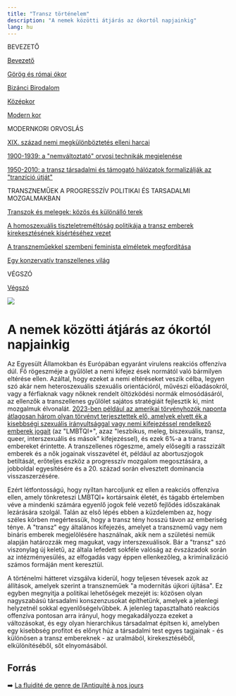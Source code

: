```yaml
---
title: "Transz történelem"
description: "A nemek közötti átjárás az ókortól napjainkig"
lang: hu
---
```


<div class="floating-columns">

<div class="floating-bar">


BEVEZETŐ

[Bevezető](/#/entry?id=transz-tortenelem)

[Görög és római ókor](/#/entry?id=transz-tortenelem-gorog-es-romai-okor)

[Bizánci Birodalom](/#/entry?id=transz-tortenelem-bizanci-birodalom)

[Középkor](/#/entry?id=transz-tortenelem-kozepkor)

[Modern kor](/#/entry?id=transz-tortenelem-modern-kor)

MODERNKORI ORVOSLÁS

[XIX. század nemi megkülönböztetés elleni harcai](/#/entry?id=transz-tortenelem-xix-szazad)

[1900-1939: a "nemváltoztató" orvosi technikák megjelenése](/#/entry?id=transz-tortenelem-nemvaltoztato-orvosi-technikak-megjelenese)

[1950-2010: a transz társadalmi és támogató hálózatok formalizálják az "tranzíció útját"](/#/entry?id=transz-tortenelem-xx-szazad)

TRANSZNEMŰEK A PROGRESSZÍV POLITIKAI ÉS TARSADALMI MOZGALMAKBAN

[Transzok és melegek: közös és különálló terek](/#/entry?id=transz-tortenelem-transzok-es-melegek)

[A homoszexuális tiszteletreméltóság politikája a transz emberek kirekesztésének kísértéséhez vezet](/#/entry?id=transz-tortenelem-meleg-tisztelet-transz-kirekesztes)

[A transzneműekkel szembeni feminista elméletek megfordítása](/#/entry?id=transz-tortenelem-feminista-elmeletek-megforditasa)

[Egy konzervatív transzellenes világ](/#/entry?id=transz-tortenelem-konzervativ-transzellenes-vilag)

VÉGSZÓ

[Végszó](/#/entry?id=transz-tortenelem-konkluzio)

</div>

<div class="wiki-content">

<div class="header-image"><img src="assets/images/undraw_moving.svg" /></div>

# A nemek közötti átjárás az ókortól napjainkig

Az Egyesült Államokban és Európában egyaránt virulens reakciós offenzíva dúl. Fő rögeszméje a gyűlölet a nemi kifejez
ések normától való bármilyen eltérése ellen. Azáltal, hogy ezeket a nemi eltéréseket veszik célba, legyen szó akár
 nem heteroszexuális szexuális orientációról, művészi előadásokról, vagy a férfiaknak vagy nőknek rendelt öltözködési
  normák elmosódásáról, az ellenzők a transzellenes gyűlölet sajátos stratégiáit fejlesztik ki, mint mozgalmuk
   élvonalát. [2023-ben például az amerikai törvényhozók naponta átlagosan három olyan törvényt terjesztettek elő, amelyek elvett
   ék a kisebbségi szexuális irányultsággal vagy nemi kifejezéssel rendelkező emberek jogait](https://edition.cnn.com/politics/anti-lgbtq-plus-state-bill-rights-dg/index.html) (az "LMBTQI+", azaz
    "leszbikus, meleg, biszexuális, transz, queer, interszexuális és mások" kifejezéssel), és ezek 6%-a a transz
     embereket érintette. A transzellenes rögeszme, amely elősegíti a rasszizált emberek és a nők jogainak visszavétel
     ét, például az abortuszjogok betiltását, erőteljes eszköz a progresszív mozgalom megosztására, a jobboldal egyesítésére és a 20. század során elvesztett dominancia visszaszerzésére.

Ezért létfontosságú, hogy nyíltan harcoljunk ez ellen a reakciós offenzíva ellen, amely tönkreteszi LMBTQI+ kortársaink életét, és tágabb értelemben véve a mindenki számára egyenlő jogok felé vezető fejlődés időszakának lezárására szolgál. Talán az első lépés ebben a küzdelemben az, hogy széles körben megértessük, hogy a transz tény hosszú távon az emberiség ténye. A "transz" egy általános kifejezés, amelyet a transznemű vagy nem bináris emberek megjelölésére használnak, akik nem a születési nemük alapján határozzák meg magukat, vagy interszexuálisok. Bár a "transz" szó viszonylag új keletű, az általa lefedett sokféle valóság az évszázadok során az intézményesülés, az elfogadás vagy éppen ellenkezőleg, a kriminalizáció számos formáján ment keresztül.

A történelmi hátteret vizsgálva kiderül, hogy teljesen tévesek azok az állítások, amelyek szerint a transzneműek "a modernitás újkori újítása". Ez egyben megnyitja a politikai lehetőségek mezejét is: közösen olyan nagyszabású társadalmi konszenzusokat építhetünk, amelyek a jelenlegi helyzetnél sokkal egyenlőségelvűbbek. A jelenleg tapasztalható reakciós offenzíva pontosan arra irányul, hogy megakadályozza ezeket a változásokat, és egy olyan hierarchikus társadalmat építsen ki, amelyben egy kisebbség profitot és előnyt húz a társadalmi test egyes tagjainak - és különösen a transz embereknek - az uralmából, kirekesztéséből, elkülönítéséből, sőt elnyomásából.

## Forrás

➡️ [La fluidité de genre de l’Antiquité à nos jours](https://institutlaboetie.fr/wp-content/uploads/2023/06/NOTE-ILB-LGBT-1.pdf)

</div>